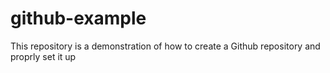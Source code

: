 # github-example
This repository is a demonstration of how to create a Github repository and proprly set it up
